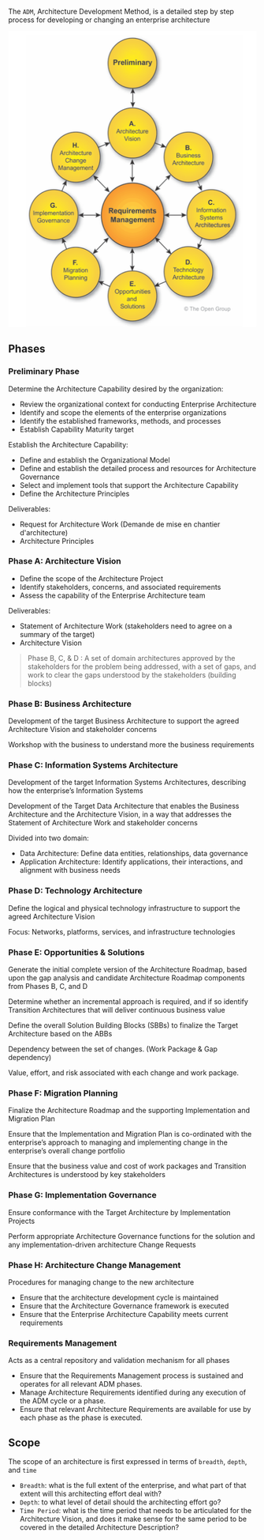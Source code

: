 The `ADM`, Architecture Development Method, is a detailed step by step process for developing or changing an enterprise architecture

![adm](../../../assets/togaf/adm.png)

## Phases

### Preliminary Phase

Determine the Architecture Capability desired by the organization:

* Review the organizational context for conducting Enterprise Architecture
* Identify and scope the elements of the enterprise organizations
* Identify the established frameworks, methods, and processes
* Establish Capability Maturity target

Establish the Architecture Capability:

* Define and establish the Organizational Model
* Define and establish the detailed process and resources for Architecture Governance
* Select and implement tools that support the Architecture Capability
* Define the Architecture Principles

Deliverables: 

* Request for Architecture Work (Demande de mise en chantier d'architecture)
* Architecture Principles

### Phase A: Architecture Vision

* Define the scope of the Architecture Project
* Identify stakeholders, concerns, and associated requirements
* Assess the capability of the Enterprise Architecture team

Deliverables:

* Statement of Architecture Work (stakeholders need to agree on a summary of the target)
* Architecture Vision

> Phase B, C, & D : A set of domain architectures approved by the stakeholders for the problem being addressed, with a set of gaps, and work to clear the gaps understood by the stakeholders (building blocks)

### Phase B: Business Architecture

Development of the target Business Architecture to support the agreed Architecture Vision and stakeholder concerns

Workshop with the business to understand more the business requirements

### Phase C: Information Systems Architecture

Development of the target Information Systems Architectures, describing how the enterprise’s Information Systems 

Development of the Target Data Architecture that enables the Business Architecture and the Architecture Vision, in a way that addresses the Statement of Architecture Work and stakeholder concerns

Divided into two domain:

* Data Architecture: Define data entities, relationships, data governance
* Application Architecture: Identify applications, their interactions, and alignment with business needs

### Phase D: Technology Architecture

Define the logical and physical technology infrastructure to support the agreed Architecture Vision

Focus: Networks, platforms, services, and infrastructure technologies

### Phase E: Opportunities & Solutions

Generate the initial complete version of the Architecture Roadmap, based upon the gap analysis and candidate Architecture Roadmap components from Phases B, C, and D

Determine whether an incremental approach is required, and if so identify Transition Architectures that will deliver continuous business value

Define the overall Solution Building Blocks (SBBs) to finalize the Target Architecture based on the ABBs

Dependency between the set of changes. (Work Package & Gap dependency)

Value, effort, and risk associated with each change and work package.

### Phase F: Migration Planning

Finalize the Architecture Roadmap and the supporting Implementation and Migration Plan

Ensure that the Implementation and Migration Plan is co-ordinated with the enterprise’s approach to managing and implementing change in the enterprise’s overall change portfolio

Ensure that the business value and cost of work packages and Transition Architectures is understood by key stakeholders

### Phase G: Implementation Governance

Ensure conformance with the Target Architecture by Implementation Projects

Perform appropriate Architecture Governance functions for the solution and any implementation-driven architecture Change Requests

### Phase H: Architecture Change Management

Procedures for managing change to the new architecture

* Ensure that the architecture development cycle is maintained
* Ensure that the Architecture Governance framework is executed
* Ensure that the Enterprise Architecture Capability meets current requirements

### Requirements Management

Acts as a central repository and validation mechanism for all phases

* Ensure that the Requirements Management process is sustained and operates for all relevant ADM phases.
* Manage Architecture Requirements identified during any execution of the ADM cycle or a phase.
* Ensure that relevant Architecture Requirements are available for use by each phase as the phase is executed.

## Scope

The scope of an architecture is first expressed in terms of `breadth`, `depth`, and `time`

* `Breadth`: what is the full extent of the enterprise, and what part of that extent will this architecting effort deal with?
* `Depth`: to what level of detail should the architecting effort go?
* `Time Period`: what is the time period that needs to be articulated for the Architecture Vision, and does it make sense for the same period to be covered in the detailed Architecture Description?
